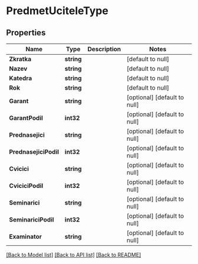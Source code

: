 # PredmetUciteleType

## Properties
Name | Type | Description | Notes
------------ | ------------- | ------------- | -------------
**Zkratka** | **string** |  | [default to null]
**Nazev** | **string** |  | [default to null]
**Katedra** | **string** |  | [default to null]
**Rok** | **string** |  | [default to null]
**Garant** | **string** |  | [optional] [default to null]
**GarantPodil** | **int32** |  | [optional] [default to null]
**Prednasejici** | **string** |  | [optional] [default to null]
**PrednasejiciPodil** | **int32** |  | [optional] [default to null]
**Cvicici** | **string** |  | [optional] [default to null]
**CviciciPodil** | **int32** |  | [optional] [default to null]
**Seminarici** | **string** |  | [optional] [default to null]
**SeminariciPodil** | **int32** |  | [optional] [default to null]
**Examinator** | **string** |  | [optional] [default to null]

[[Back to Model list]](../README.md#documentation-for-models) [[Back to API list]](../README.md#documentation-for-api-endpoints) [[Back to README]](../README.md)

